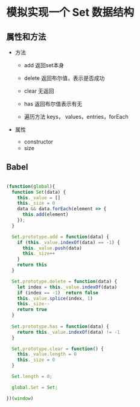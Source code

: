 # 模拟实现一个 Set 数据结构

## 属性和方法

- 方法
  - add 返回set本身
  - delete 返回布尔值，表示是否成功
  - clear 无返回
  - has 返回布尔值表示有无

  - 遍历方法 keys， values，entries，forEach

- 属性
  - constructor
  - size

## Babel

```js

(function(global){
  function Set(data) {
    this._value = []
    this._size = 0
    data && data.forEach(element => {
      this.add(element)
    });
  }

  Set.prototype.add = function(data) {
    if (this._value.indexOf(data) == -1) {
      this._value.push(data)
      this._size++
    }
    return this
  }

  Set.prototype.delete = function(data) {
    let index = this._value.indexOf(data)
    if (index == -1)  return false
    this._value.splice(index, 1)
    this._size--
    return true
  }
  
  Set.prototype.has = function(data) {
    return this._value.indexOf(data) != -1
  }

  Set.prototype.clear = function() {
    this._value.length = 0
    this._size = 0
  }

  Set.length = 0;

  global.Set = Set;

})(window)

```
